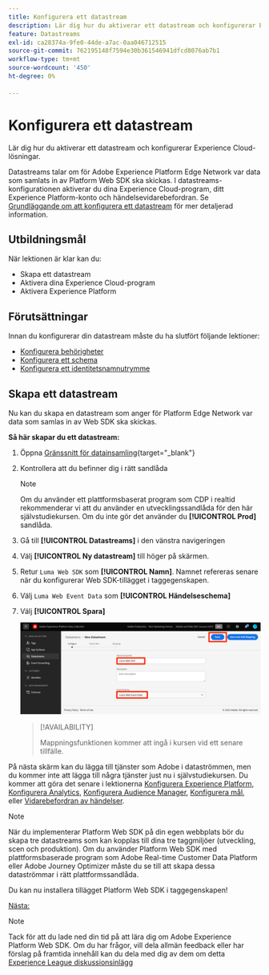 ```yaml
---
title: Konfigurera ett datastream
description: Lär dig hur du aktiverar ett datastream och konfigurerar Experience Cloud-lösningar. Den här lektionen är en del av självstudiekursen Implementera Adobe Experience Cloud med Web SDK.
feature: Datastreams
exl-id: ca28374a-9fe0-44de-a7ac-0aa046712515
source-git-commit: 762195148f7594e30b361546941dfcd8076ab7b1
workflow-type: tm+mt
source-wordcount: '450'
ht-degree: 0%

---
```


# Konfigurera ett datastream

Lär dig hur du aktiverar ett datastream och konfigurerar Experience Cloud-lösningar.

Datastreams talar om för Adobe Experience Platform Edge Network var data som samlats in av Platform Web SDK ska skickas. I datastreams-konfigurationen aktiverar du dina Experience Cloud-program, ditt Experience Platform-konto och händelsevidarebefordran. Se [Grundläggande om att konfigurera ett datastream](https://experienceleague.adobe.com/docs/experience-platform/edge/fundamentals/datastreams.html?lang=en) för mer detaljerad information.

## Utbildningsmål

När lektionen är klar kan du:

* Skapa ett datastream
* Aktivera dina Experience Cloud-program
* Aktivera Experience Platform

## Förutsättningar

Innan du konfigurerar din datastream måste du ha slutfört följande lektioner:

* [Konfigurera behörigheter](configure-permissions.md)
* [Konfigurera ett schema](configure-schemas.md)
* [Konfigurera ett identitetsnamnutrymme](configure-identities.md)

## Skapa ett datastream

Nu kan du skapa en datastream som anger för Platform Edge Network var data som samlas in av Web SDK ska skickas.

**Så här skapar du ett datastream:**

1. Öppna [Gränssnitt för datainsamling](https://launch.adobe.com/){target=&quot;_blank&quot;}
1. Kontrollera att du befinner dig i rätt sandlåda

   >[!NOTE]
   >
   >Om du använder ett plattformsbaserat program som CDP i realtid rekommenderar vi att du använder en utvecklingssandlåda för den här självstudiekursen. Om du inte gör det använder du **[!UICONTROL Prod]** sandlåda.

1. Gå till **[!UICONTROL Datastreams]** i den vänstra navigeringen
1. Välj **[!UICONTROL Ny datastream]** till höger på skärmen.
1. Retur `Luma Web SDK` som **[!UICONTROL Namn]**. Namnet refereras senare när du konfigurerar Web SDK-tillägget i taggegenskapen.
1. Välj `Luma Web Event Data` som **[!UICONTROL Händelseschema]**
1. Välj **[!UICONTROL Spara]**

   ![Skapa datastream](assets/datastream-create-datastream.png)

   >[!AVAILABILITY]
   >
   >Mappningsfunktionen kommer att ingå i kursen vid ett senare tillfälle.




På nästa skärm kan du lägga till tjänster som Adobe i dataströmmen, men du kommer inte att lägga till några tjänster just nu i självstudiekursen. Du kommer att göra det senare i lektionerna [Konfigurera Experience Platform](setup-experience-platform.md), [Konfigurera Analytics](setup-analytics.md), [Konfigurera Audience Manager](setup-audience-manager.md), [Konfigurera mål](setup-target.md), eller [Vidarebefordran av händelser](setup-event-forwarding.md).

>[!NOTE]
>
>När du implementerar Platform Web SDK på din egen webbplats bör du skapa tre datastreams som kan kopplas till dina tre taggmiljöer (utveckling, scen och produktion). Om du använder Platform Web SDK med plattformsbaserade program som Adobe Real-time Customer Data Platform eller Adobe Journey Optimizer måste du se till att skapa dessa dataströmmar i rätt plattformssandlåda.

Du kan nu installera tillägget Platform Web SDK i taggegenskapen!

[Nästa: ](install-web-sdk.md)

>[!NOTE]
>
>Tack för att du lade ned din tid på att lära dig om Adobe Experience Platform Web SDK. Om du har frågor, vill dela allmän feedback eller har förslag på framtida innehåll kan du dela med dig av dem om detta [Experience League diskussionsinlägg](https://experienceleaguecommunities.adobe.com/t5/adobe-experience-platform-launch/tutorial-discussion-implement-adobe-experience-cloud-with-web/td-p/444996)
